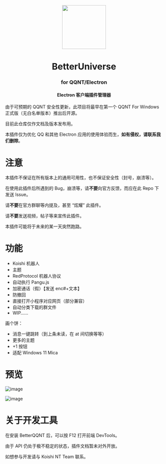 <div align="center"><image width="140em" src="https://github.com/MicroCBer/BetterUniverse-Installer/assets/66859419/919b7908-16b1-4a92-8468-07f02ab0f21d" /></div>
<h1 align="center">BetterUniverse</h1>
<h3 align="center">for QQNT/Electron</h3>
<h4 align="center">Electron 客户端插件管理器</h4>

由于可预期的 QQNT 安全性更新，此项目将最早在第一个 QQNT For Windows 正式版（无白名单版本）推出后开源。

目前此仓库仅作文档及版本发布用。

本插件仅为优化 QQ 和其他 Electron 应用的使用体验而生，**如有侵权，请联系我们删除**。

# 注意
本插件不保证在所有版本上的通用可用性，也不保证安全性（封号，崩溃等）。

在使用此插件后所遇到的 Bug，崩溃等，请**不要**向官方反馈，而应在此 Repo 下发送 Issue。

请**不要**在官方群聊等内提及，甚至 “炫耀” 此插件。

请**不要**发送视频，帖子等来宣传此插件。

本插件可能将于未来的某一天突然跑路。

# 功能
  - Koishi 机器人
  - 主题
  - RedProtocol 机器人协议
  - 自动执行 Pangu.js
  - 加密通话（假）【发送 enc#+文本】
  - 防撤回
  - 直接打开小程序对应网页（部分兼容）
  - 自动分类下载的群文件
  - WIP……

  画个饼：
  - 消息一键跳转（到上条未读，在 at 间切换等等）
  - 更多的主题
  - +1 按钮
  - 适配 Windows 11 Mica

# 预览

![image](https://github.com/koishi-nt/BetterQQNT/assets/66859419/95ffbd5a-1889-4570-8cdd-1b1f15b3e096)

![image](https://github.com/koishi-nt/BetterQQNT/assets/66859419/0057c818-a4ed-4266-a1eb-e779cdfeee8b)


# 关于开发工具

在安装 BetterQQNT 后，可以按 F12 打开前端 DevTools。

由于 API 仍处于极不稳定的状态，插件文档暂未对外开放。

如想参与开发请与 Koishi NT Team 联系。
